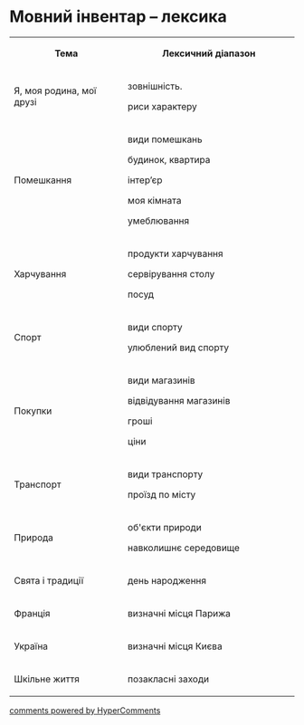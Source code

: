 <div id="hypercomments_widget" class="js-hypercomments-widget invisible"></div>

# Мовний інвентар – лексика

<table>
<tbody>
<tr>
<td style="text-align: center;" width="245">
<p><strong>Тема</strong></p>
</td>
<td style="text-align: center;" width="415">
<p><strong>Лексичний діапазон</strong></p>
</td>
</tr>
<tr>
<td width="245">
<p>Я, моя родина, мої друзі</p>
</td>
<td width="415">
<p>зовнішність.</p>
<p>риси характеру</p>
</td>
</tr>
<tr>
<td width="245">
<p>Помешкання</p>
</td>
<td width="415">
<p>види помешкань</p>
<p>будинок, квартира</p>
<p>інтер&rsquo;єр</p>
<p>моя кімната</p>
<p>умеблювання</p>
</td>
</tr>
<tr>
<td width="245">
<p>Харчування</p>
</td>
<td width="415">
<p>продукти харчування</p>
<p>сервірування столу</p>
<p>посуд</p>
</td>
</tr>
<tr>
<td width="245">
<p>Спорт</p>
</td>
<td width="415">
<p>види спорту</p>
<p>улюблений вид спорту</p>
</td>
</tr>
<tr>
<td width="245">
<p>Покупки</p>
</td>
<td width="415">
<p>види магазинів</p>
<p>відвідування магазинів</p>
<p>гроші</p>
<p>ціни</p>
</td>
</tr>
<tr>
<td width="245">
<p>Транспорт</p>
</td>
<td width="415">
<p>види транспорту</p>
<p>проїзд по місту</p>
</td>
</tr>
<tr>
<td width="245">
<p>Природа</p>
</td>
<td width="415">
<p>об'єкти природи</p>
<p>навколишнє середовище</p>
</td>
</tr>
<tr>
<td width="245">
<p>Свята і традиції</p>
</td>
<td width="415">
<p>день народження</p>
</td>
</tr>
<tr>
<td width="245">
<p>Франція</p>
</td>
<td width="415">
<p>визначні місця Парижа</p>
</td>
</tr>
<tr>
<td width="245">
<p>Україна</p>
</td>
<td width="415">
<p>визначні місця Києва</p>
</td>
</tr>
<tr>
<td width="245">
<p>Шкільне життя</p>
</td>
<td width="415">
<p>позакласні заходи</p>
</td>
</tr>
</tbody>
</table>

<div class="js-hypercomments-container">
    <a href="http://hypercomments.com" class="hc-link" title="comments widget">comments powered by HyperComments</a>
</div>